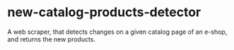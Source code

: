 # new-catalog-products-detector
A web scraper, that detects changes on a given catalog page of an e-shop, and returns the new products.
